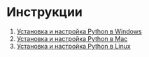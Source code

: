 # Инструкции

1. [Установка и настройка Python в Windows](python_windows.md)
2. [Установка и настройка Python в Mac](python_mac.md)
3. [Установка и настройка Python в Linux](python_linux.md)

